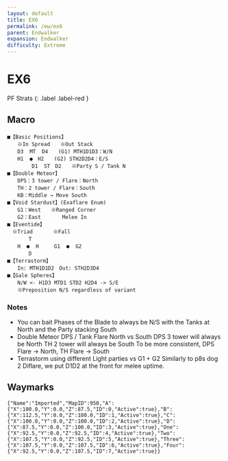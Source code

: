 ```yaml
---
layout: default
title: EX6
permalink: /ew/ex6
parent: Endwalker
expansion: Endwalker
difficulty: Extreme
---
```


# EX6

PF Strats 
{: .label .label-red }

## Macro

```
■【Basic Positions】
　　※In Spread　　※Out Stack 
　　D3  MT  D4　　(G1) MTH1D1D3：W/N
　　H1  ●　H2　　(G2) STH2D2D4：E/S
        D1  ST　D2　　※Party S / Tank N
■【Double Meteor】
　　DPS：3 tower / Flare：North                         
　　TH：2 tower / Flare：South
　　KB：Middle → Move South
■【Void Stardust】(Exaflare Enum)
　　G1：West　　※Ranged Corner
　　G2：East　　　  Melee In
■【Eventide】
　※Triad　　　　※Fall
　　　  T
　　H  ●  H　　　G1  ●  G2
　　　  D
■【Terrastorm】
　　In: MTH1D1D2　Out: STH2D3D4
■【Gale Spheres】
　　N/W <- H1D3 MTD1 STD2 H2D4 -> S/E
　　※Preposition N/S regardless of variant
```

### Notes
- You can bait Phases of the Blade to always be N/S with the Tanks at North and the Party stacking South
- Double Meteor DPS / Tank Flare North vs South
       DPS 3 tower will always be North
       TH 2 tower will always be South
       To be more consistent, DPS Flare -> North, TH Flare -> South
- Terrastorm using different Light parties vs G1 + G2
       Similarly to p8s dog 2 Diflare, we put D1D2 at the front for melee uptime.

## Waymarks

```
{"Name":"Imported","MapID":950,"A":{"X":100.0,"Y":0.0,"Z":87.5,"ID":0,"Active":true},"B":{"X":112.5,"Y":0.0,"Z":100.0,"ID":1,"Active":true},"C":{"X":100.0,"Y":0.0,"Z":100.0,"ID":2,"Active":true},"D":{"X":87.5,"Y":0.0,"Z":100.0,"ID":3,"Active":true},"One":{"X":92.5,"Y":0.0,"Z":92.5,"ID":4,"Active":true},"Two":{"X":107.5,"Y":0.0,"Z":92.5,"ID":5,"Active":true},"Three":{"X":107.5,"Y":0.0,"Z":107.5,"ID":6,"Active":true},"Four":{"X":92.5,"Y":0.0,"Z":107.5,"ID":7,"Active":true}}
```